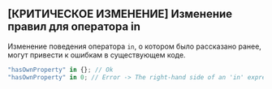 ## \[КРИТИЧЕСКОЕ ИЗМЕНЕНИЕ\] Изменение правил для оператора in

Изменение поведения оператора `in`, о котором было рассказано ранее, могут привести к ошибкам в существующем коде.

`````ts
"hasOwnProperty" in {}; // Ok
"hasOwnProperty" in 0; // Error -> The right-hand side of an 'in' expression must not be a primitive.ts(2361)
`````